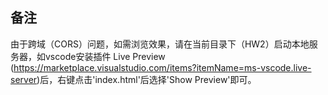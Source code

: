 ## 备注

由于跨域（CORS）问题，如需浏览效果，请在当前目录下（HW2）启动本地服务器，如vscode安装插件 Live Preview (https://marketplace.visualstudio.com/items?itemName=ms-vscode.live-server)后，右键点击'index.html'后选择'Show Preview'即可。